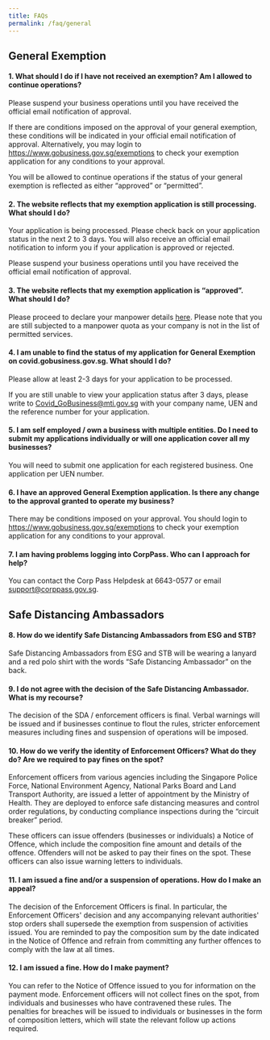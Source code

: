 ```yaml
---
title: FAQs
permalink: /faq/general
---
```


## General Exemption

#### 1. What should I do if I have not received an exemption? Am I allowed to continue operations?
Please suspend your business operations until you have received the official email notification of approval.

If there are conditions imposed on the approval of your general exemption, these conditions will be indicated in your official email notification of approval. Alternatively, you may login to <a href="https://go.gov.sg/exemptionstatus" target="_blank">https://www.gobusiness.gov.sg/exemptions</a> to check your exemption application for any conditions to your approval. 

You will be allowed to continue operations if the status of your general exemption is reflected as either “approved” or “permitted”.

#### 2. The website reflects that my exemption application is still processing. What should I do?
Your application is being processed. Please check back on your application status in the next 2 to 3 days. You will also receive an official email notification to inform you if your application is approved or rejected.

Please suspend your business operations until you have received the official email notification of approval.

#### 3. The website reflects that my exemption application is “approved”. What should I do?
Please proceed to declare your manpower details <a href="https://go.gov.sg/exemptionstatus" target="_blank">here</a>. Please note that you are still subjected to a manpower quota as your company is not in the list of permitted services.

#### 4. I am unable to find the status of my application for General Exemption on covid.gobusiness.gov.sg. What should I do?
Please allow at least 2-3 days for your application to be processed. 

If you are still unable to view your application status after 3 days, please write to <a href = "mailto: Covid_GoBusiness@mti.gov.sg">Covid_GoBusiness@mti.gov.sg</a> with your company name, UEN and the reference number for your application.

#### 5. I am self employed / own a business with multiple entities. Do I need to submit my applications individually or will one application cover all my businesses?
You will need to submit one application for each registered business. One application per UEN number. 

#### 6. I have an approved General Exemption application. Is there any change to the approval granted to operate my business?
There may be conditions imposed on your approval. You should login to <a href = "https://www.gobusiness.gov.sg/exemptions">https://www.gobusiness.gov.sg/exemptions</a> to check your exemption application for any conditions to your approval. 

#### 7. I am having problems logging into CorpPass. Who can I approach for help?
You can contact the Corp Pass Helpdesk at 6643-0577 or email <a href = "mailto: support@corppass.gov.sg">support@corppass.gov.sg</a>.

## Safe Distancing Ambassadors

#### 8. How do we identify Safe Distancing Ambassadors from ESG and STB?
Safe Distancing Ambassadors from ESG and STB will be wearing a lanyard and a red polo shirt with the words “Safe Distancing Ambassador” on the back.

#### 9. I do not agree with the decision of the Safe Distancing Ambassador. What is my recourse?
The decision of the SDA / enforcement officers is final. Verbal warnings will be issued and if businesses continue to flout the rules, stricter enforcement measures including fines and suspension of operations will be imposed.

#### 10. How do we verify the identity of Enforcement Officers? What do they do? Are we required to pay fines on the spot?
Enforcement officers from various agencies including the Singapore Police Force, National Environment Agency, National Parks Board and Land Transport Authority, are issued a letter of appointment by the Ministry of Health. They are deployed to enforce safe distancing measures and control order regulations, by conducting compliance inspections during the “circuit breaker” period.

These officers can issue offenders (businesses or individuals) a Notice of Offence, which include the composition fine amount and details of the offence. Offenders will not be asked to pay their fines on the spot. These officers can also issue warning letters to individuals.

#### 11. I am issued a fine and/or a suspension of operations. How do I make an appeal?
The decision of the Enforcement Officers is final. In particular, the Enforcement Officers' decision and any accompanying relevant authorities' stop orders shall supersede the exemption from suspension of activities issued. You are reminded to pay the composition sum by the date indicated in the Notice of Offence and refrain from committing any further offences to comply with the law at all times.

#### 12. I am issued a fine. How do I make payment?
You can refer to the Notice of Offence issued to you for information on the payment mode. Enforcement officers will not collect fines on the spot, from individuals and businesses who have contravened these rules. The penalties for breaches will be issued to individuals or businesses in the form of composition letters, which will state the relevant follow up actions required.

